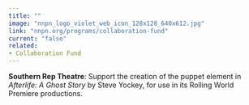 ```yaml
---
title: ""
image: "nnpn_logo_violet_web_icon_128x128_640x612.jpg"
link: "nnpn.org/programs/collaboration-fund"
current: "false"
related:
- Collaboration Fund
---
```


**Southern Rep Theatre**: Support the creation of the puppet element in *Afterlife: A Ghost Story* by Steve Yockey, for use in its Rolling World Premiere productions.

